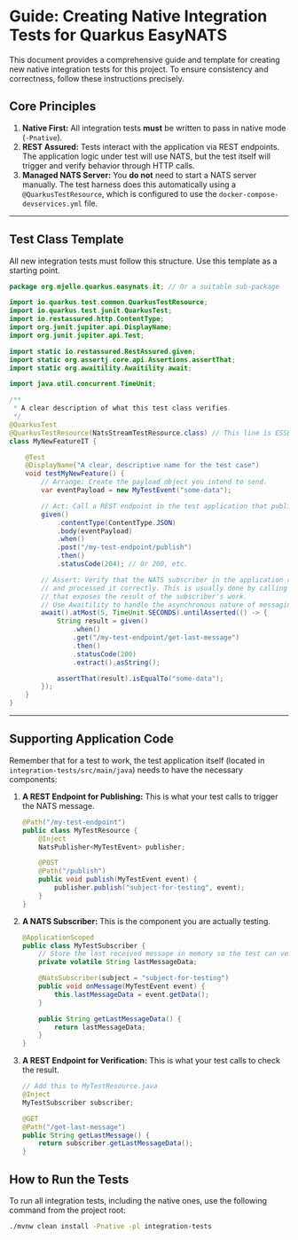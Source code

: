 # Guide: Creating Native Integration Tests for Quarkus EasyNATS

This document provides a comprehensive guide and template for creating new native integration tests for this project. To ensure consistency and correctness, follow these instructions precisely.

## Core Principles

1.  **Native First:** All integration tests **must** be written to pass in native mode (`-Pnative`).
2.  **REST Assured:** Tests interact with the application via REST endpoints. The application logic under test will use NATS, but the test itself will trigger and verify behavior through HTTP calls.
3.  **Managed NATS Server:** You **do not** need to start a NATS server manually. The test harness does this automatically using a `@QuarkusTestResource`, which is configured to use the `docker-compose-devservices.yml` file.

---

## Test Class Template

All new integration tests must follow this structure. Use this template as a starting point.

```java
package org.mjelle.quarkus.easynats.it; // Or a suitable sub-package

import io.quarkus.test.common.QuarkusTestResource;
import io.quarkus.test.junit.QuarkusTest;
import io.restassured.http.ContentType;
import org.junit.jupiter.api.DisplayName;
import org.junit.jupiter.api.Test;

import static io.restassured.RestAssured.given;
import static org.assertj.core.api.Assertions.assertThat;
import static org.awaitility.Awaitility.await;

import java.util.concurrent.TimeUnit;

/**
 * A clear description of what this test class verifies.
 */
@QuarkusTest
@QuarkusTestResource(NatsStreamTestResource.class) // This line is ESSENTIAL to start the NATS server
class MyNewFeatureIT {

    @Test
    @DisplayName("A clear, descriptive name for the test case")
    void testMyNewFeature() {
        // Arrange: Create the payload object you intend to send.
        var eventPayload = new MyTestEvent("some-data");

        // Act: Call a REST endpoint in the test application that publishes a NATS message.
        given()
            .contentType(ContentType.JSON)
            .body(eventPayload)
            .when()
            .post("/my-test-endpoint/publish")
            .then()
            .statusCode(204); // Or 200, etc.

        // Assert: Verify that the NATS subscriber in the application received the message
        // and processed it correctly. This is usually done by calling another REST endpoint
        // that exposes the result of the subscriber's work.
        // Use Awaitility to handle the asynchronous nature of messaging.
        await().atMost(5, TimeUnit.SECONDS).untilAsserted(() -> {
            String result = given()
                .when()
                .get("/my-test-endpoint/get-last-message")
                .then()
                .statusCode(200)
                .extract().asString();

            assertThat(result).isEqualTo("some-data");
        });
    }
}
```

---

## Supporting Application Code

Remember that for a test to work, the test application itself (located in `integration-tests/src/main/java`) needs to have the necessary components:

1.  **A REST Endpoint for Publishing:** This is what your test calls to trigger the NATS message.
    ```java
    @Path("/my-test-endpoint")
    public class MyTestResource {
        @Inject
        NatsPublisher<MyTestEvent> publisher;

        @POST
        @Path("/publish")
        public void publish(MyTestEvent event) {
            publisher.publish("subject-for-testing", event);
        }
    }
    ```

2.  **A NATS Subscriber:** This is the component you are actually testing.
    ```java
    @ApplicationScoped
    public class MyTestSubscriber {
        // Store the last received message in memory so the test can verify it.
        private volatile String lastMessageData;

        @NatsSubscriber(subject = "subject-for-testing")
        public void onMessage(MyTestEvent event) {
            this.lastMessageData = event.getData();
        }

        public String getLastMessageData() {
            return lastMessageData;
        }
    }
    ```

3.  **A REST Endpoint for Verification:** This is what your test calls to check the result.
    ```java
    // Add this to MyTestResource.java
    @Inject
    MyTestSubscriber subscriber;

    @GET
    @Path("/get-last-message")
    public String getLastMessage() {
        return subscriber.getLastMessageData();
    }
    ```

## How to Run the Tests

To run all integration tests, including the native ones, use the following command from the project root:

```bash
./mvnw clean install -Pnative -pl integration-tests
```
